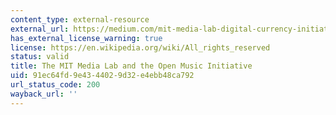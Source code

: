 ```yaml
---
content_type: external-resource
external_url: https://medium.com/mit-media-lab-digital-currency-initiative/the-mit-media-lab-and-the-open-music-initiative-24ccacd126f4#.p624gqm3n
has_external_license_warning: true
license: https://en.wikipedia.org/wiki/All_rights_reserved
status: valid
title: The MIT Media Lab and the Open Music Initiative
uid: 91ec64fd-9e43-4402-9d32-e4ebb48ca792
url_status_code: 200
wayback_url: ''
---
```

